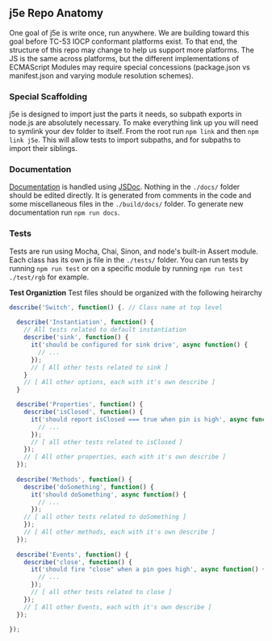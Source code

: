 ## j5e Repo Anatomy
One goal of j5e is write once, run anywhere. We are building toward this goal before TC-53 IOCP conformant platforms exist. To that end, the structure of this repo may change to help us support more platforms. The JS is the same across platforms, but the different implementations of ECMAScript Modules may require special concessions (package.json vs manifest.json and varying module resolution schemes).

### Special Scaffolding
j5e is designed to import just the parts it needs, so subpath exports in node.js are absolutely necessary. To make everything link up you will need to symlink your dev folder to itself. From the root run ```npm link``` and then ```npm link j5e```. This will allow tests to import subpaths, and for subpaths to import their siblings.

### Documentation
[Documentation](https://dtex.github.io/j5e/) is handled using [JSDoc](https://jsdoc.app/). Nothing in the ```./docs/``` folder should be edited directly. It is generated from comments in the code and some miscellaneous files in the ```./build/docs/``` folder. To generate new documentation run ```npm run docs```.

### Tests
Tests are run using Mocha, Chai,  Sinon, and node's built-in Assert module. Each class has its own js file in the ```./tests/``` folder. You can run tests by running ```npm run test``` or on a specific module by running ```npm run test ./test/rgb``` for example.

**Test Organiztion**
Test files should be organized with the following heirarchy

````js
describe('Switch', function() {. // Class name at top level
  
  describe('Instantiation', function() {
    // All tests related to default instantiation 
    describe('sink', function() { 
      it('should be configured for sink drive', async function() {
        // ...
      });
      // [ All other tests related to sink ]
    }
    // [ All other options, each with it's own describe ]
  }

  describe('Properties', function() {
    describe('isClosed', function() {
      it('should report isClosed === true when pin is high', async function() {
        // ...
      });
      // [ all other tests related to isClosed ]
    });
    // [ All other properties, each with it's own describe ]
  });
  
  describe('Methods', function() {
    describe('doSomething', function() {
      it('should doSomething', async function() {
        // ...
      });
    // [ all other tests related to doSomething ]
    });
    // [ All other methods, each with it's own describe ]
  });
  
  describe('Events', function() {
    describe('close', function() {
      it('should fire "close" when a pin goes high', async function() {
        // ...
      });
      // [ all other tests related to close ]
    });
    // [ All other Events, each with it's own describe ]
  });

});
````
